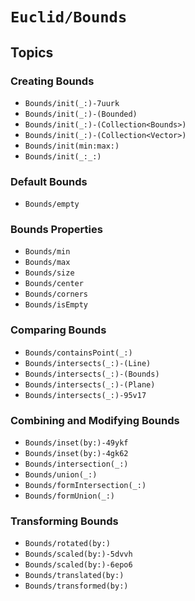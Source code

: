 # ``Euclid/Bounds``

## Topics

### Creating Bounds

- ``Bounds/init(_:)-7uurk``
- ``Bounds/init(_:)-(Bounded)``
- ``Bounds/init(_:)-(Collection<Bounds>)``
- ``Bounds/init(_:)-(Collection<Vector>)``
- ``Bounds/init(min:max:)``
- ``Bounds/init(_:_:)``

### Default Bounds

- ``Bounds/empty``

### Bounds Properties

- ``Bounds/min``
- ``Bounds/max``
- ``Bounds/size``
- ``Bounds/center``
- ``Bounds/corners``
- ``Bounds/isEmpty``

### Comparing Bounds

- ``Bounds/containsPoint(_:)``
- ``Bounds/intersects(_:)-(Line)``
- ``Bounds/intersects(_:)-(Bounds)``
- ``Bounds/intersects(_:)-(Plane)``
- ``Bounds/intersects(_:)-95v17``

### Combining and Modifying Bounds

- ``Bounds/inset(by:)-49ykf``
- ``Bounds/inset(by:)-4gk62``
- ``Bounds/intersection(_:)``
- ``Bounds/union(_:)``
- ``Bounds/formIntersection(_:)``
- ``Bounds/formUnion(_:)``

### Transforming Bounds

- ``Bounds/rotated(by:)``
- ``Bounds/scaled(by:)-5dvvh``
- ``Bounds/scaled(by:)-6epo6``
- ``Bounds/translated(by:)``
- ``Bounds/transformed(by:)``
